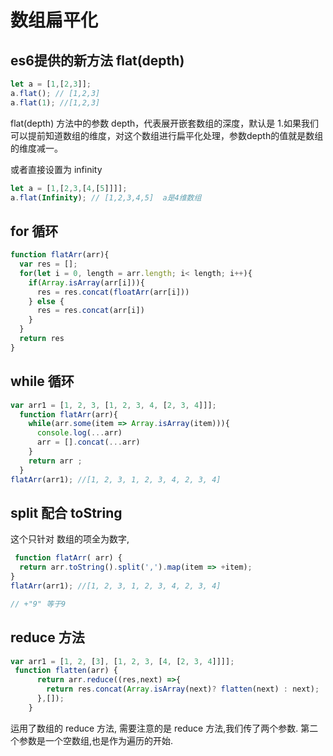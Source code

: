 # 数组扁平化

## es6提供的新方法 flat(depth)

```js
let a = [1,[2,3]];  
a.flat(); // [1,2,3]  
a.flat(1); //[1,2,3]
```

flat(depth) 方法中的参数 depth，代表展开嵌套数组的深度，默认是 1.如果我们可以提前知道数组的维度，对这个数组进行扁平化处理，参数depth的值就是数组的维度减一。

或者直接设置为 infinity

```js
let a = [1,[2,3,[4,[5]]]];  
a.flat(Infinity); // [1,2,3,4,5]  a是4维数组
```

## for 循环

  ```js
  function flatArr(arr){
    var res = [];
    for(let i = 0, length = arr.length; i< length; i++){
      if(Array.isArray(arr[i])){
        res = res.concat(floatArr(arr[i]))
      } else {
        res = res.concat(arr[i])
      }
    }
    return res
  }

  ```

## while 循环

```js
var arr1 = [1, 2, 3, [1, 2, 3, 4, [2, 3, 4]]];  
  function flatArr(arr){
    while(arr.some(item => Array.isArray(item))){
      console.log(...arr)
      arr = [].concat(...arr)
    }
    return arr ;
  }
flatArr(arr1); //[1, 2, 3, 1, 2, 3, 4, 2, 3, 4]

```

## split 配合 toString

 这个只针对 数组的项全为数字,

```js
 function flatArr( arr) {
  return arr.toString().split(',').map(item => +item);
}
flatArr(arr1); //[1, 2, 3, 1, 2, 3, 4, 2, 3, 4]

// +"9" 等于9
```

## reduce 方法

```js
var arr1 = [1, 2, [3], [1, 2, 3, [4, [2, 3, 4]]]];
 function flatten(arr) {
      return arr.reduce((res,next) =>{
        return res.concat(Array.isArray(next)? flatten(next) : next);
      },[]);
    }
```

运用了数组的 reduce 方法, 需要注意的是 reduce 方法,我们传了两个参数. 第二个参数是一个空数组,也是作为遍历的开始.
